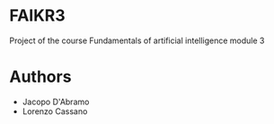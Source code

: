 # FAIKR3
Project of the course Fundamentals of artificial intelligence module 3

# Authors
<ul>
<li> Jacopo D'Abramo
<li> Lorenzo Cassano
</ul>
